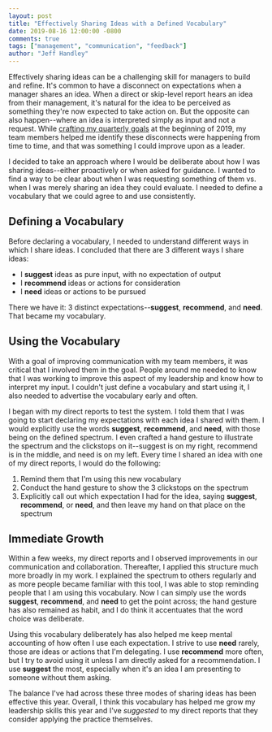 ```yaml
---
layout: post
title: "Effectively Sharing Ideas with a Defined Vocabulary"
date: 2019-08-16 12:00:00 -0800
comments: true
tags: ["management", "communication", "feedback"]
author: "Jeff Handley"
---
```

Effectively sharing ideas can be a challenging skill for managers to build and refine. It's common to have a disconnect on expectations when a manager shares an idea. When a direct or skip-level report hears an idea from their management, it's natural for the idea to be perceived as something they're now expected to take action on. But the opposite can also happen--where an idea is interpreted simply as input and not a request. While [crafting my quarterly goals](https://jeffhandley.com/2018-12-21/crafting-quarterly-goals) at the beginning of 2019, my team members helped me identify these disconnects were happening from time to time, and that was something I could improve upon as a leader.

I decided to take an approach where I would be deliberate about how I was sharing ideas--either proactively or when asked for guidance. I wanted to find a way to be clear about when I was requesting something of them vs. when I was merely sharing an idea they could evaluate. I needed to define a vocabulary that we could agree to and use consistently.

## Defining a Vocabulary

Before declaring a vocabulary, I needed to understand different ways in which I share ideas. I concluded that there are 3 different ways I share ideas:

* I **suggest** ideas as pure input, with no expectation of output
* I **recommend** ideas or actions for consideration
* I **need** ideas or actions to be pursued

There we have it: 3 distinct expectations--**suggest**, **recommend**, and **need**. That became my vocabulary.

## Using the Vocabulary

With a goal of improving communication with my team members, it was critical that I involved them in the goal. People around me needed to know that I was working to improve this aspect of my leadership and know how to interpret my input. I couldn't just define a vocabulary and start using it, I also needed to advertise the vocabulary early and often.

I began with my direct reports to test the system. I told them that I was going to start declaring my expectations with each idea I shared with them. I would explicitly use the words **suggest**, **recommend**, and **need**, with those being on the defined spectrum. I even crafted a hand gesture to illustrate the spectrum and the clickstops on it--suggest is on my right, recommend is in the middle, and need is on my left. Every time I shared an idea with one of my direct reports, I would do the following:

1. Remind them that I'm using this new vocabulary
2. Conduct the hand gesture to show the 3 clickstops on the spectrum
3. Explicitly call out which expectation I had for the idea, saying **suggest**, **recommend**, or **need**, and then leave my hand on that place on the spectrum

## Immediate Growth

Within a few weeks, my direct reports and I observed improvements in our communication and collaboration. Thereafter, I applied this structure much more broadly in my work. I explained the spectrum to others regularly and as more people became familiar with this tool, I was able to stop reminding people that I am using this vocabulary. Now I can simply use the words **suggest**, **recommend**, and **need** to get the point across; the hand gesture has also remained as habit, and I do think it accentuates that the word choice was deliberate.

Using this vocabulary deliberately has also helped me keep mental accounting of how often I use each expectation. I strive to use **need** rarely, those are ideas or actions that I'm delegating. I use **recommend** more often, but I try to avoid using it unless I am directly asked for a recommendation. I use **suggest** the most, especially when it's an idea I am presenting to someone without them asking.

The balance I've had across these three modes of sharing ideas has been effective this year. Overall, I think this vocabulary has helped me grow my leadership skills this year and I've _suggested_ to my direct reports that they consider applying the practice themselves.

